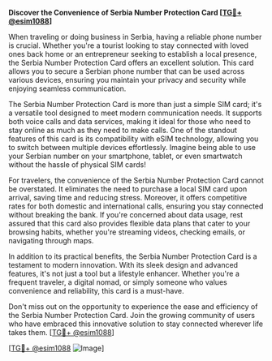 **Discover the Convenience of Serbia Number Protection Card [[TG💪+ @esim1088](https://t.me/s/esim1088)]**

When traveling or doing business in Serbia, having a reliable phone number is crucial. Whether you're a tourist looking to stay connected with loved ones back home or an entrepreneur seeking to establish a local presence, the Serbia Number Protection Card offers an excellent solution. This card allows you to secure a Serbian phone number that can be used across various devices, ensuring you maintain your privacy and security while enjoying seamless communication.

The Serbia Number Protection Card is more than just a simple SIM card; it's a versatile tool designed to meet modern communication needs. It supports both voice calls and data services, making it ideal for those who need to stay online as much as they need to make calls. One of the standout features of this card is its compatibility with eSIM technology, allowing you to switch between multiple devices effortlessly. Imagine being able to use your Serbian number on your smartphone, tablet, or even smartwatch without the hassle of physical SIM cards!

For travelers, the convenience of the Serbia Number Protection Card cannot be overstated. It eliminates the need to purchase a local SIM card upon arrival, saving time and reducing stress. Moreover, it offers competitive rates for both domestic and international calls, ensuring you stay connected without breaking the bank. If you're concerned about data usage, rest assured that this card also provides flexible data plans that cater to your browsing habits, whether you're streaming videos, checking emails, or navigating through maps.

In addition to its practical benefits, the Serbia Number Protection Card is a testament to modern innovation. With its sleek design and advanced features, it's not just a tool but a lifestyle enhancer. Whether you're a frequent traveler, a digital nomad, or simply someone who values convenience and reliability, this card is a must-have. 

Don't miss out on the opportunity to experience the ease and efficiency of the Serbia Number Protection Card. Join the growing community of users who have embraced this innovative solution to stay connected wherever life takes them. [[TG💪+ @esim1088](https://t.me/s/esim1088)]

[[TG💪+ @esim1088](https://t.me/s/esim1088) ![Image](https://i.postimg.cc/Y0z9fWf4/image.png)]